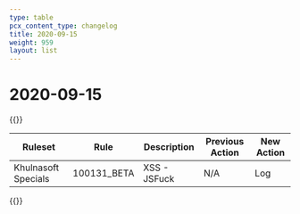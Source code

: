 ```yaml
---
type: table
pcx_content_type: changelog
title: 2020-09-15
weight: 959
layout: list
---
```


# 2020-09-15

{{<table-wrap>}}
<table style="width: 100%">
  <thead>
    <tr>
      <th>Ruleset</th>
      <th>Rule</th>
      <th>Description</th>
      <th>Previous Action</th>
      <th>New Action</th>
    </tr>
  </thead>
  <tbody>
    <tr>
      <td>Khulnasoft Specials</td>
      <td>100131_BETA</td>
      <td>XSS - JSFuck</td>
      <td>N/A</td>
      <td>Log</td>
    </tr>
  </tbody>
</table>
{{</table-wrap>}}
